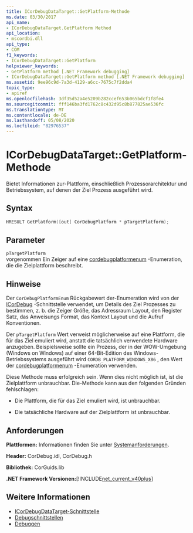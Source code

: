 ```yaml
---
title: ICorDebugDataTarget::GetPlatform-Methode
ms.date: 03/30/2017
api_name:
- ICorDebugDataTarget.GetPlatform Method
api_location:
- mscordbi.dll
api_type:
- COM
f1_keywords:
- ICorDebugDataTarget::GetPlatform
helpviewer_keywords:
- GetPlatform method [.NET Framework debugging]
- ICorDebugDataTarget::GetPlatform method [.NET Framework debugging]
ms.assetid: 9ee96c9d-7a3d-4129-a6cc-7675c7f2dda4
topic_type:
- apiref
ms.openlocfilehash: 3df35d52a4e5209b282ccef653b065bdcf1f8fe4
ms.sourcegitcommit: fff146ba3fd1762c8c432d95c8b877825ae536fc
ms.translationtype: MT
ms.contentlocale: de-DE
ms.lasthandoff: 05/08/2020
ms.locfileid: "82976537"
---
```

# <a name="icordebugdatatargetgetplatform-method"></a>ICorDebugDataTarget::GetPlatform-Methode
Bietet Informationen zur-Plattform, einschließlich Prozessorarchitektur und Betriebssystem, auf denen der Ziel Prozess ausgeführt wird.  
  
## <a name="syntax"></a>Syntax  
  
```cpp  
HRESULT GetPlatform([out] CorDebugPlatform * pTargetPlatform);  
```  
  
## <a name="parameters"></a>Parameter  
 `pTargetPlatform`  
 vorgenommen Ein Zeiger auf eine [cordebugplatformenum](cordebugplatform-enumeration.md) -Enumeration, die die Zielplattform beschreibt.  
  
## <a name="remarks"></a>Hinweise  
 Der `CorDebugPlatformEnum` Rückgabewert der-Enumeration wird von der [ICorDebug](icordebug-interface.md) -Schnittstelle verwendet, um Details des Ziel Prozesses zu bestimmen, z. b. die Zeiger Größe, das Adressraum Layout, den Register Satz, das Anweisungs Format, das Kontext Layout und die Aufruf Konventionen.  
  
 Der `pTargetPlatform` Wert verweist möglicherweise auf eine Plattform, die für das Ziel emuliert wird, anstatt die tatsächlich verwendete Hardware anzugeben. Beispielsweise sollte ein Prozess, der in der WOW-Umgebung (Windows on Windows) auf einer 64-Bit-Edition des Windows-Betriebssystems ausgeführt wird `CORDB_PLATFORM_WINDOWS_X86` , den Wert der [cordebugplatformenum](cordebugplatform-enumeration.md) -Enumeration verwenden.  
  
 Diese Methode muss erfolgreich sein. Wenn dies nicht möglich ist, ist die Zielplattform unbrauchbar. Die-Methode kann aus den folgenden Gründen fehlschlagen:  
  
- Die Plattform, die für das Ziel emuliert wird, ist unbrauchbar.  
  
- Die tatsächliche Hardware auf der Zielplattform ist unbrauchbar.  
  
## <a name="requirements"></a>Anforderungen  
 **Plattformen:** Informationen finden Sie unter [Systemanforderungen](../../get-started/system-requirements.md).  
  
 **Header:** CorDebug.idl, CorDebug.h  
  
 **Bibliothek:** CorGuids.lib  
  
 **.NET Framework Versionen:**[!INCLUDE[net_current_v40plus](../../../../includes/net-current-v40plus-md.md)]  
  
## <a name="see-also"></a>Weitere Informationen

- [ICorDebugDataTarget-Schnittstelle](icordebugdatatarget-interface.md)
- [Debugschnittstellen](debugging-interfaces.md)
- [Debuggen](index.md)
